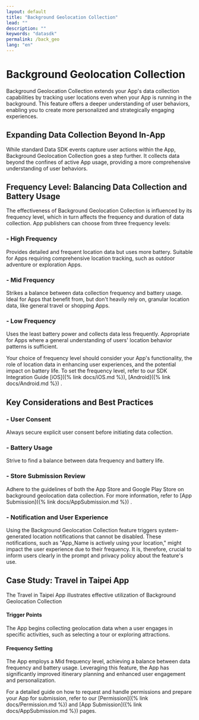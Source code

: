 ```yaml
---
layout: default
title: "Background Geolocation Collection"
lead: ""
description: ""
keywords: "datasdk"
permalink: /back_geo
lang: "en"
---
```

# Background Geolocation Collection

Background Geolocation Collection extends your App's data collection capabilities by tracking user locations even when your App is running in the background. This feature offers a deeper understanding of user behaviors, enabling you to create more personalized and strategically engaging experiences.

## Expanding Data Collection Beyond In-App

While standard Data SDK events capture user actions within the App, Background Geolocation Collection goes a step further. It collects data beyond the confines of active App usage, providing a more comprehensive understanding of user behaviors.

## Frequency Level: Balancing Data Collection and Battery Usage

The effectiveness of Background Geolocation Collection is influenced by its frequency level, which in turn affects the frequency and duration of data collection. App publishers can choose from three frequency levels:

### - High Frequency
Provides detailed and frequent location data but uses more battery. Suitable for Apps requiring comprehensive location tracking, such as outdoor adventure or exploration Apps.

### - Mid Frequency
Strikes a balance between data collection frequency and battery usage. Ideal for Apps that benefit from, but don't heavily rely on, granular location data, like general travel or shopping Apps.

### - Low Frequency
Uses the least battery power and collects data less frequently. Appropriate for Apps where a general understanding of users' location behavior patterns is sufficient.

Your choice of frequency level should consider your App's functionality, the role of location data in enhancing user experiences, and the potential impact on battery life. To set the frequency level, refer to our SDK Integration Guide [iOS]({% link docs/iOS.md %}), [Android]({% link docs/Android.md %}) .

## Key Considerations and Best Practices

### - User Consent
Always secure explicit user consent before initiating data collection.

### - Battery Usage
Strive to find a balance between data frequency and battery life.

### - Store Submission Review
Adhere to the guidelines of both the App Store and Google Play Store on background geolocation data collection. For more information, refer to [App Submission]({% link docs/AppSubmission.md %}) .

### - Notification and User Experience
Using the Background Geolocation Collection feature triggers system-generated location notifications that cannot be disabled. These notifications, such as "App_Name is actively using your location," might impact the user experience due to their frequency. It is, therefore, crucial to inform users clearly in the prompt and privacy policy about the feature's use.

## Case Study: Travel in Taipei App

The Travel in Taipei App illustrates effective utilization of Background Geolocation Collection

#### Trigger Points
The App begins collecting geolocation data when a user engages in specific activities, such as selecting a tour or exploring attractions.
#### Frequency Setting
The App employs a Mid frequency level, achieving a balance between data frequency and battery usage.
Leveraging this feature, the App has significantly improved itinerary planning and enhanced user engagement and personalization.

For a detailed guide on how to request and handle permissions and prepare your App for submission, refer to our [Permission]({% link docs/Permission.md %}) and [App Submission]({% link docs/AppSubmission.md %}) pages.
